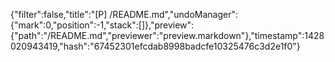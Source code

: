 {"filter":false,"title":"[P] /README.md","undoManager":{"mark":0,"position":-1,"stack":[]},"preview":{"path":"/README.md","previewer":"preview.markdown"},"timestamp":1428020943419,"hash":"67452301efcdab8998badcfe10325476c3d2e1f0"}